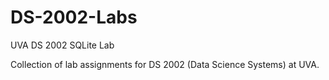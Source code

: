 # DS-2002-Labs
UVA DS 2002 SQLite Lab 

Collection of lab assignments for DS 2002 (Data Science Systems) at UVA.
